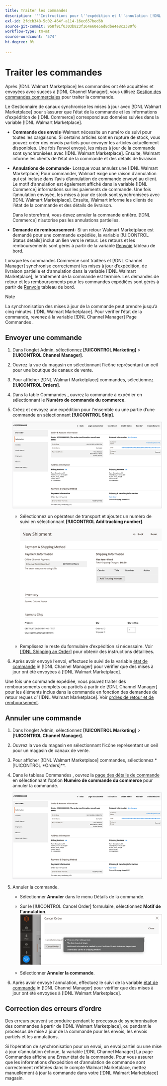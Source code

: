 ```yaml
---
title: Traiter les commandes
description: '''Instructions pour l''expédition et l''annulation [!DNL Walmart Marketplace] commandes d’Adobe Commerce et de Magento Open Source."'
exl-id: 2fdcb348-5c02-464f-a114-16ec657bed6b
source-git-commit: 958f91f0303b823f164e60e56d8dbe4e8c2380f6
workflow-type: tm+mt
source-wordcount: '574'
ht-degree: 0%

---
```


# Traiter les commandes

Après [!DNL Walmart Marketplace] les commandes ont été acquittées et envoyées avec succès à [!DNL Channel Manager], vous utilisez [Gestion des commandes commerciales](https://docs.magento.com/user-guide/sales/orders-workspace.html) pour traiter la commande.

Le Gestionnaire de canaux synchronise les mises à jour avec [!DNL Walmart Marketplace] pour s’assurer que l’état de la commande et les informations d’expédition de [!DNL Commerce] correspond aux données suivies dans la variable [!DNL Walmart Marketplace].

* **Commande des envois**-Walmart nécessite un numéro de suivi pour toutes les cargaisons. Si certains articles sont en rupture de stock, vous pouvez créer des envois partiels pour envoyer les articles actuellement disponibles. Une fois l’envoi envoyé, les mises à jour de la commande sont synchronisées avec [!DNL Walmart Marketplace]. Ensuite, Walmart informe les clients de l’état de la commande et des détails de livraison.

* **Annulations de commande**- Lorsque vous annulez une [!DNL Walmart Marketplace] Pour commander, Walmart exige une raison d’annulation qui est incluse dans l’avis d’annulation de commande envoyé au client. Le motif d’annulation est également affiché dans la variable [!DNL Commerce] informations sur les paiements de commande. Une fois l’annulation envoyée, les mises à jour de stock sont synchronisées avec [!DNL Walmart Marketplace]. Ensuite, Walmart informe les clients de l’état de la commande et des détails de livraison.

   Dans le storefront, vous devez annuler la commande entière. [!DNL Commerce] n’autorise pas les annulations partielles.

* **Demande de remboursement**- Si un retour Walmart Marketplace est demandé pour une commande expédiée, la variable [!UICONTROL Status details] inclut un lien vers le retour. Les retours et les remboursements sont gérés à partir de la variable [Renvoie](return-refund-orders.md) tableau de bord.

Lorsque les commandes Commerce sont traitées et [!DNL Channel Manager] synchronise correctement les mises à jour d’expédition, de livraison partielle et d’annulation dans la variable [!DNL Walmart Marketplace], le traitement de la commande est terminé. Les demandes de retour et les remboursements pour les commandes expédiées sont gérés à partir de [Renvoie](return-refund-orders.md) tableau de bord.

>[!NOTE]
>
> La synchronisation des mises à jour de la commande peut prendre jusqu’à cinq minutes. [!DNL Walmart Marketplace]. Pour vérifier l’état de la commande, revenez à la variable [!DNL Channel Manager] Page Commandes .

## Envoyer une commande

1. Dans l’onglet Admin, sélectionnez **[!UICONTROL Marketing]** > **[!UICONTROL Channel Manager]**.

1. Ouvrez la vue du magasin en sélectionnant l’icône représentant un oeil pour une boutique de canaux de vente.

1. Pour afficher [!DNL Walmart Marketplace] commandes, sélectionnez **[!UICONTROL Orders]**.

1. Dans la table Commandes , ouvrez la commande à expédier en sélectionnant le **Numéro de commande du commerce**.

1. Créez et envoyez une expédition pour l’ensemble ou une partie d’une commande en sélectionnant **[!UICONTROL Ship]**.

   ![Affichage des détails d’une commande Commerce pour une [!DNL Walmart Marketplace] order](assets/order-detail-with-external-order-id.png)

   * Sélectionnez un opérateur de transport et ajoutez un numéro de suivi en sélectionnant **[!UICONTROL Add tracking number]**.

      ![Affichage des détails d’une commande Commerce pour une [!DNL Walmart Marketplace] order](assets/order-shipment-add-tracking-number.png)


   * Remplissez le reste du formulaire d’expédition si nécessaire. Voir [[!DNL Shipping an Order]](https://docs.magento.com/user-guide/sales/order-ship.html) pour obtenir des instructions détaillées.

1. Après avoir envoyé l’envoi, effectuez le suivi de la variable [état de commande](manage-orders.md#about-order-status) in [!DNL Channel Manager] pour vérifier que des mises à jour ont été envoyées à [!DNL Walmart Marketplace].

Une fois une commande expédiée, vous pouvez traiter des remboursements complets ou partiels à partir de [!DNL Channel Manager] pour les éléments inclus dans la commande en fonction des demandes de retour reçues d’ [!DNL Walmart Marketplace]. Voir [ordres de retour et de remboursement](return-refund-orders.md).

## Annuler une commande

1. Dans l’onglet Admin, sélectionnez **[!UICONTROL Marketing]** > **[!UICONTROL Channel Manager]**.

1. Ouvrez la vue du magasin en sélectionnant l’icône représentant un oeil pour un magasin de canaux de vente.

1. Pour afficher [!DNL Walmart Marketplace] commandes, sélectionnez *[!UICONTROL *Orders]**.

1. Dans le tableau Commandes , ouvrez la [page des détails de commande](manage-orders.md#view-order-detail) en sélectionnant l’option **Numéro de commande du commerce** pour annuler la commande.

   ![Affichage des détails d’une commande Commerce pour une[!DNL Walmart Marketplace]order](assets/order-detail-with-external-order-id.png)

1. Annuler la commande.

   * Sélectionner **Annuler** dans le menu Détails de la commande.

   * Sur le [!UICONTROL Cancel Order] formulaire, sélectionnez **Motif de l&#39;annulation**.
   ![Affichage des détails d’une commande Commerce pour une [!DNL Walmart Marketplace] order](assets/cancel-order-reason-selector.png)

   * Sélectionner **Annuler la commande**.


1. Après avoir envoyé l’annulation, effectuez le suivi de la variable [état de commande](manage-orders.md#about-order-status) in [!DNL Channel Manager] pour vérifier que des mises à jour ont été envoyées à [!DNL Walmart Marketplace].

## Correction des erreurs d’ordre

Des erreurs peuvent se produire pendant le processus de synchronisation des commandes à partir de [!DNL Walmart Marketplace], ou pendant le processus de mise à jour de la commande pour les envois, les envois partiels et les annulations.

Si l’opération de synchronisation pour un envoi, un envoi partiel ou une mise à jour d’annulation échoue, la variable [!DNL Channel Manager] La page Commandes affiche une _Erreur_ état de la commande. Pour vous assurer que les informations d’expédition et d’annulation de commande sont correctement reflétées dans le compte Walmart Marketplace, mettez manuellement à jour la commande dans votre [!DNL Walmart Marketplace] magasin.


